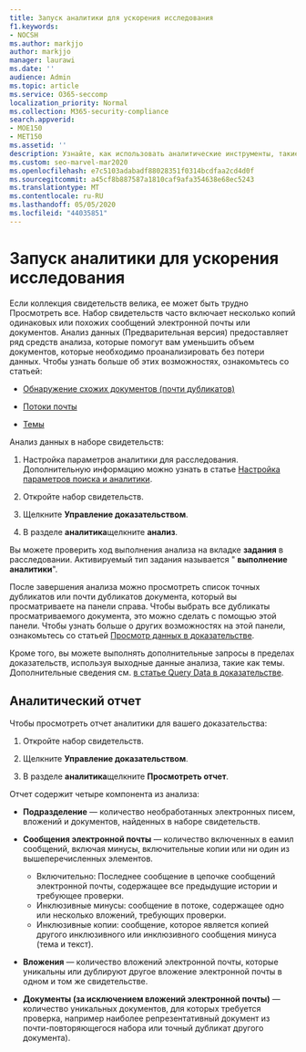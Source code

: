 ```yaml
---
title: Запуск аналитики для ускорения исследования
f1.keywords:
- NOCSH
ms.author: markjjo
author: markjjo
manager: laurawi
ms.date: ''
audience: Admin
ms.topic: article
ms.service: O365-seccomp
localization_priority: Normal
ms.collection: M365-security-compliance
search.appverid:
- MOE150
- MET150
ms.assetid: ''
description: Узнайте, как использовать аналитические инструменты, такие как поиск повторяющихся сообщений, почтовые потоки и темы для ускорения расследования.
ms.custom: seo-marvel-mar2020
ms.openlocfilehash: e7c5103adabadf88028351f0314bcdfaa2cd4d0f
ms.sourcegitcommit: a45cf8b887587a1810caf9afa354638e68ec5243
ms.translationtype: MT
ms.contentlocale: ru-RU
ms.lasthandoff: 05/05/2020
ms.locfileid: "44035851"
---
```

# <a name="run-analytics-to-investigate-faster"></a>Запуск аналитики для ускорения исследования

Если коллекция свидетельств велика, ее может быть трудно Просмотреть все. Набор свидетельств часто включает несколько копий одинаковых или похожих сообщений электронной почты или документов. Анализ данных (Предварительная версия) предоставляет ряд средств анализа, которые помогут вам уменьшить объем документов, которые необходимо проанализировать без потери данных. Чтобы узнать больше об этих возможностях, ознакомьтесь со статьей:

- [Обнаружение схожих документов (почти дубликатов)](near-duplicates.md)

- [Потоки почты](email-threading.md)

- [Темы](themes.md)

Анализ данных в наборе свидетельств:

1. Настройка параметров аналитики для расследования. Дополнительную информацию можно узнать в статье [Настройка параметров поиска и аналитики](configure-search-analytics-settings.md).

2. Откройте набор свидетельств.

3. Щелкните **Управление доказательством**.

4. В разделе **аналитика**щелкните **анализ**.

Вы можете проверить ход выполнения анализа на вкладке **задания** в расследовании. Активируемый тип задания называется " **выполнение аналитики**".

 После завершения анализа можно просмотреть список точных дубликатов или почти дубликатов документа, который вы просматриваете на панели справа. Чтобы выбрать все дубликаты просматриваемого документа, это можно сделать с помощью этой панели. Чтобы узнать больше о других возможностях на этой панели, ознакомьтесь со статьей [Просмотр данных в доказательстве](review-data-in-evidence.md). 

Кроме того, вы можете выполнять дополнительные запросы в пределах доказательств, используя выходные данные анализа, такие как темы. Дополнительные сведения см. [в статье Query Data в доказательстве](evidence-query.md).

## <a name="analytics-report"></a>Аналитический отчет

Чтобы просмотреть отчет аналитики для вашего доказательства:

1. Откройте набор свидетельств.

2. Щелкните **Управление доказательством**.

3. В разделе **аналитика**щелкните **Просмотреть отчет**.

Отчет содержит четыре компонента из анализа:

- **Подразделение** — количество необработанных электронных писем, вложений и документов, найденных в наборе свидетельств.

- **Сообщения электронной почты** — количество включенных в еамил сообщений, включая минусы, включительные копии или ни один из вышеперечисленных элементов.
   - Включительно: Последнее сообщение в цепочке сообщений электронной почты, содержащее все предыдущие истории и требующее проверки.
   - Инклюзивные минусы: сообщение в потоке, содержащее одно или несколько вложений, требующих проверки.
   - Инклюзивные копии: сообщение, которое является копией другого инклюзивного или инклюзивного сообщения минуса (тема и текст).

- **Вложения** — количество вложений электронной почты, которые уникальны или дублируют другое вложение электронной почты в одном и том же свидетельстве.

- **Документы (за исключением вложений электронной почты)** — количество уникальных документов, для которых требуется проверка, например наиболее репрезентативный документ из почти-повторяющегося набора или точный дубликат другого документа).
